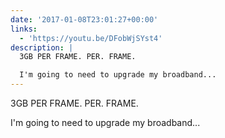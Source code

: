 ```yaml
---
date: '2017-01-08T23:01:27+00:00'
links:
  - 'https://youtu.be/DFobWjSYst4'
description: |
  3GB PER FRAME. PER. FRAME. 

  I'm going to need to upgrade my broadband...
---
```

3GB PER FRAME. PER. FRAME. 

I'm going to need to upgrade my broadband...
